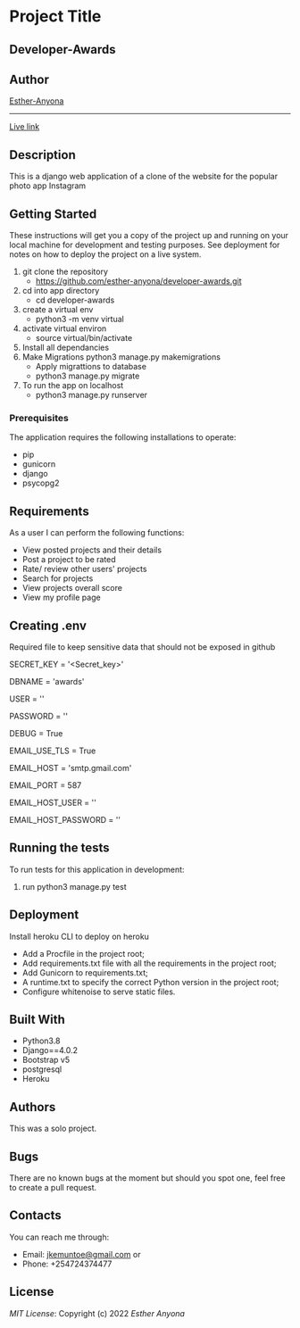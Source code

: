 # Project Title
## Developer-Awards

## Author
[Esther-Anyona](https://github.com/Esther-Anyona)
<hr>

[Live link]()

## Description
This is a django web application of a clone of the website for the popular photo app Instagram


## Getting Started

These instructions will get you a copy of the project up and running on your local machine for development and testing purposes. See deployment for notes on how to deploy the project on a live system.
1. git clone the repository
    - https://github.com/esther-anyona/developer-awards.git
1. cd into app directory
    - cd developer-awards
1. create a virtual env
    -  python3 -m venv virtual
1. activate virtual environ
    - source virtual/bin/activate
1. Install all dependancies
1. Make Migrations
python3 manage.py makemigrations
    - Apply migrattions to database
    - python3 manage.py migrate
1. To run the app on localhost
    - python3 manage.py runserver

### Prerequisites

The application requires the following installations to operate:

* pip
* gunicorn
* django
* psycopg2

## Requirements
As a user I can perform the following functions:

- View posted projects and their details
- Post a project to be rated
- Rate/ review other users' projects
- Search for projects 
- View projects overall score
- View my profile page


## Creating .env

Required file to keep sensitive data that should not be exposed in github

SECRET_KEY = '<Secret_key>'

DBNAME = 'awards'

USER = '<Username>'

PASSWORD = '<password>'

DEBUG = True

EMAIL_USE_TLS = True

EMAIL_HOST = 'smtp.gmail.com'

EMAIL_PORT = 587

EMAIL_HOST_USER = '<your-email>'

EMAIL_HOST_PASSWORD = '<your-password>'



## Running the tests

To run tests for this application in development:
1. run python3 manage.py test

## Deployment

Install heroku CLI to deploy on heroku
* Add a Procfile in the project root;
* Add requirements.txt file with all the requirements in the project root;
* Add Gunicorn to requirements.txt;
* A runtime.txt to specify the correct Python version in the project root;
* Configure whitenoise to serve static files.

## Built With
* Python3.8
* Django==4.0.2
* Bootstrap v5
* postgresql
* Heroku

## Authors
This was a solo project.

## Bugs
There are no known bugs at the moment but should you spot one, feel free to create a pull request.

## Contacts
You can reach me through:
* Email: jkemuntoe@gmail.com or
* Phone: +254724374477

## License
*MIT License*:
Copyright (c) 2022 *Esther Anyona*
